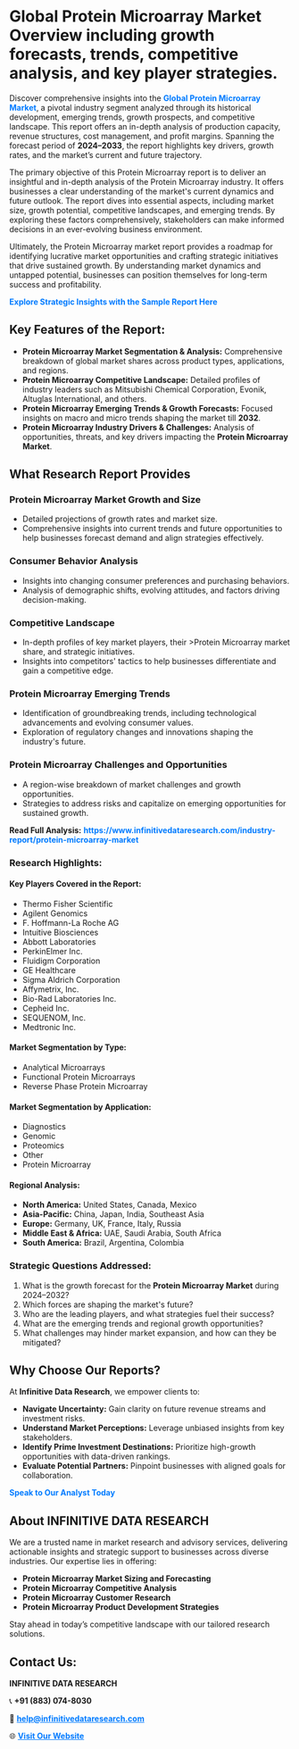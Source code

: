 <h1>Global Protein Microarray Market Overview including growth forecasts, trends, competitive analysis, and key player strategies.</h1>
<p>
Discover comprehensive insights into the 
<a href="https://www.infinitivedataresearch.com/industry-report/protein-microarray-market" rel="dofollow" style="color: #007BFF; text-decoration: none;"><strong>Global Protein Microarray Market</strong></a>, a pivotal industry segment analyzed through its historical development, emerging trends, growth prospects, and competitive landscape. This report offers an in-depth analysis of production capacity, revenue structures, cost management, and profit margins. Spanning the forecast period of <strong>2024–2033</strong>, the report highlights key drivers, growth rates, and the market’s current and future trajectory.
</p>
<p>
The primary objective of this Protein Microarray report is to deliver an insightful and in-depth analysis of the Protein Microarray industry. It offers businesses a clear understanding of the market's current dynamics and future outlook. The report dives into essential aspects, including market size, growth potential, competitive landscapes, and emerging trends. By exploring these factors comprehensively, stakeholders can make informed decisions in an ever-evolving business environment.
</p>
<p>
Ultimately, the Protein Microarray market report provides a roadmap for identifying lucrative market opportunities and crafting strategic initiatives that drive sustained growth. By understanding market dynamics and untapped potential, businesses can position themselves for long-term success and profitability.
</p>
<p>
<a href="https://www.infinitivedataresearch.com/request-sample/reportId=110743" style="color: #007BFF; text-decoration: none;"><strong>Explore Strategic Insights with the Sample Report Here</strong></a>
</p>

<h2>Key Features of the Report:</h2>
<ul>
<li><strong>Protein Microarray Market Segmentation & Analysis:</strong> Comprehensive breakdown of global market shares across product types, applications, and regions.</li>
<li><strong>Protein Microarray Competitive Landscape:</strong> Detailed profiles of industry leaders such as Mitsubishi Chemical Corporation, Evonik, Altuglas International, and others.</li>
<li><strong>Protein Microarray Emerging Trends & Growth Forecasts:</strong> Focused insights on macro and micro trends shaping the market till <strong>2032</strong>.</li>
<li><strong>Protein Microarray Industry Drivers & Challenges:</strong> Analysis of opportunities, threats, and key drivers impacting the <strong>Protein Microarray Market</strong>.</li>
</ul>

<h2>What Research Report Provides</h2>
<h3>Protein Microarray Market Growth and Size</h3>
<ul>
<li>Detailed projections of growth rates and market size.</li>
<li>Comprehensive insights into current trends and future opportunities to help businesses forecast demand and align strategies effectively.</li>
</ul>

<h3>Consumer Behavior Analysis</h3>
<ul>
<li>Insights into changing consumer preferences and purchasing behaviors.</li>
<li>Analysis of demographic shifts, evolving attitudes, and factors driving decision-making.</li>
</ul>

<h3>Competitive Landscape</h3>
<ul>
<li>In-depth profiles of key market players, their >Protein Microarray market share, and strategic initiatives.</li>
<li>Insights into competitors' tactics to help businesses differentiate and gain a competitive edge.</li>
</ul>

<h3>Protein Microarray Emerging Trends</h3>
<ul>
<li>Identification of groundbreaking trends, including technological advancements and evolving consumer values.</li>
<li>Exploration of regulatory changes and innovations shaping the industry's future.</li>
</ul>

<h3>Protein Microarray Challenges and Opportunities</h3>
<ul>
<li>A region-wise breakdown of market challenges and growth opportunities.</li>
<li>Strategies to address risks and capitalize on emerging opportunities for sustained growth.</li>
</ul>
<p><strong>Read Full Analysis:</strong> <a href="https://www.infinitivedataresearch.com/industry-report/protein-microarray-market" rel="dofollow" style="color: #007BFF; text-decoration: none;"><strong>https://www.infinitivedataresearch.com/industry-report/protein-microarray-market</strong></a></p>
<h3>Research Highlights:</h3>
<h4>Key Players Covered in the Report:</h4>
<ul><li>Thermo Fisher Scientific</li><li>Agilent Genomics</li><li>F. Hoffmann-La Roche AG</li><li>Intuitive Biosciences</li><li>Abbott Laboratories</li><li>PerkinElmer Inc.</li><li>Fluidigm Corporation</li><li>GE Healthcare</li><li>Sigma Aldrich Corporation</li><li>Affymetrix, Inc.</li><li>Bio-Rad Laboratories Inc.</li><li>Cepheid Inc.</li><li>SEQUENOM, Inc.</li><li>Medtronic Inc.</li></ul>
<h4>Market Segmentation by Type:</h4>
<ul><li>Analytical Microarrays</li><li>Functional Protein Microarrays</li><li>Reverse Phase Protein Microarray</li></ul>
<h4>Market Segmentation by Application:</h4>
<ul><li>Diagnostics</li><li>Genomic</li><li>Proteomics</li><li>Other</li><li>Protein Microarray</li></ul>

<h4>Regional Analysis:</h4>
<ul>
<li><strong>North America:</strong> United States, Canada, Mexico</li>
<li><strong>Asia-Pacific:</strong> China, Japan, India, Southeast Asia</li>
<li><strong>Europe:</strong> Germany, UK, France, Italy, Russia</li>
<li><strong>Middle East & Africa:</strong> UAE, Saudi Arabia, South Africa</li>
<li><strong>South America:</strong> Brazil, Argentina, Colombia</li>
</ul>

<h3>Strategic Questions Addressed:</h3>
<ol>
<li>What is the growth forecast for the <strong>Protein Microarray Market</strong> during 2024–2032?</li>
<li>Which forces are shaping the market's future?</li>
<li>Who are the leading players, and what strategies fuel their success?</li>
<li>What are the emerging trends and regional growth opportunities?</li>
<li>What challenges may hinder market expansion, and how can they be mitigated?</li>
</ol>

<h2>Why Choose Our Reports?</h2>
<p>At <strong>Infinitive Data Research</strong>, we empower clients to:</p>
<ul>
<li><strong>Navigate Uncertainty:</strong> Gain clarity on future revenue streams and investment risks.</li>
<li><strong>Understand Market Perceptions:</strong> Leverage unbiased insights from key stakeholders.</li>
<li><strong>Identify Prime Investment Destinations:</strong> Prioritize high-growth opportunities with data-driven rankings.</li>
<li><strong>Evaluate Potential Partners:</strong> Pinpoint businesses with aligned goals for collaboration.</li>
</ul>
<p><a href="https://www.infinitivedataresearch.com/industry-report/protein-microarray-market" rel="dofollow" style="color: #007BFF; text-decoration: none;"><strong>Speak to Our Analyst Today</strong></a></p>

<h2>About INFINITIVE DATA RESEARCH</h2>
<p>We are a trusted name in market research and advisory services, delivering actionable insights and strategic support to businesses across diverse industries. Our expertise lies in offering:</p>
<ul>
<li><strong>Protein Microarray Market Sizing and Forecasting</strong></li>
<li><strong>Protein Microarray Competitive Analysis</strong></li>
<li><strong>Protein Microarray Customer Research</strong></li>
<li><strong>Protein Microarray Product Development Strategies</strong></li>
</ul>
<p>Stay ahead in today’s competitive landscape with our tailored research solutions.</p>

<h2>Contact Us:</h2>
<p><strong>INFINITIVE DATA RESEARCH</strong></p>
<p>📞 <strong>+91 (883) 074-8030</strong></p>
<p>📧 <strong><a href="mailto:help@infinitivedataresearch.com" style="color: #007BFF;">help@infinitivedataresearch.com</a></strong></p>
<p>🌐 <strong><a href="https://www.infinitivedataresearch.com" rel="dofollow" style="color: #007BFF;">Visit Our Website</a></strong></p>